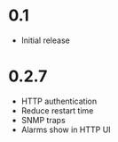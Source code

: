 # 0.1

* Initial release

# 0.2.7

* HTTP authentication
* Reduce restart time
* SNMP traps
* Alarms show in HTTP UI
